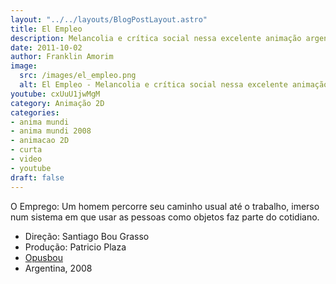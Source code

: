 ```yaml
---
layout: "../../layouts/BlogPostLayout.astro"
title: El Empleo
description: Melancolia e crítica social nessa excelente animação argentina
date: 2011-10-02
author: Franklin Amorim
image:
  src: /images/el_empleo.png
  alt: El Empleo - Melancolia e crítica social nessa excelente animação argentina
youtube: cxUuU1jwMgM
category: Animação 2D
categories:
- anima mundi
- anima mundi 2008
- animacao 2D
- curta
- video
- youtube
draft: false
---
```


O Emprego: Um homem percorre seu caminho usual até o trabalho, imerso num sistema em que usar as pessoas como objetos faz parte do cotidiano. 
- Direção: Santiago Bou Grasso 
- Produção: Patricio Plaza 
- [ Opusbou](http://www.opusbou.com.ar/) 
- Argentina, 2008
